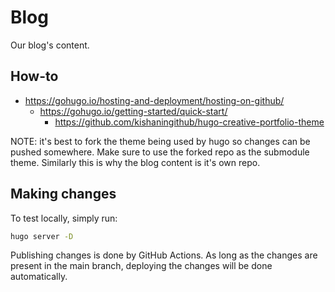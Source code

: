 # Blog

Our blog's content.

## How-to
* https://gohugo.io/hosting-and-deployment/hosting-on-github/
  * https://gohugo.io/getting-started/quick-start/
    * https://github.com/kishaningithub/hugo-creative-portfolio-theme

NOTE: it's best to fork the theme being used by hugo so changes can be pushed 
somewhere. Make sure to use the forked repo as the submodule theme. Similarly 
this is why the blog content is it's own repo.


## Making changes
To test locally, simply run:
```sh
hugo server -D
```

Publishing changes is done by GitHub Actions. As long as the changes are present in the main branch, deploying the changes will be done automatically.
